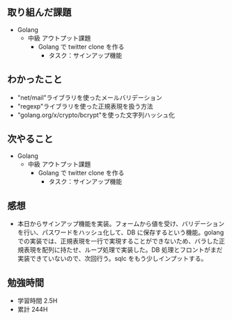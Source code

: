 ## 取り組んだ課題

- Golang
  - 中級 アウトプット課題
    - Golang で twitter clone を作る
      - タスク：サインアップ機能

## わかったこと

- "net/mail"ライブラリを使ったメールバリデーション
- "regexp"ライブラリを使った正規表現を扱う方法
- "golang.org/x/crypto/bcrypt"を使った文字列ハッシュ化

## 次やること

- Golang
  - 中級 アウトプット課題
    - Golang で twitter clone を作る
      - タスク：サインアップ機能

## 感想

- 本日からサインアップ機能を実装。フォームから値を受け、バリデーションを行い、パスワードをハッシュ化して、DB に保存するという機能。golang での実装では、正規表現を一行で実現することができないため、バラした正規表現を配列に持たせ、ループ処理で実装した。DB 処理とフロントがまだ実装できていないので、次回行う。sqlc をもう少しインプットする。

## 勉強時間

- 学習時間 2.5H
- 累計 244H
